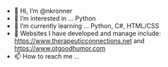 - 👋 Hi, I’m @nkronner
- 👀 I’m interested in ... Python
- 🌱 I’m currently learning ... Python, C#, HTML/CSS
- 💞️ Websites I have developed and manage include: https://www.therapeuticconnections.net and https://www.otgoodhumor.com
- 📫 How to reach me ...

<!---
nkronner/nkronner is a ✨ special ✨ repository because its `README.md` (this file) appears on your GitHub profile.
You can click the Preview link to take a look at your changes.
--->
